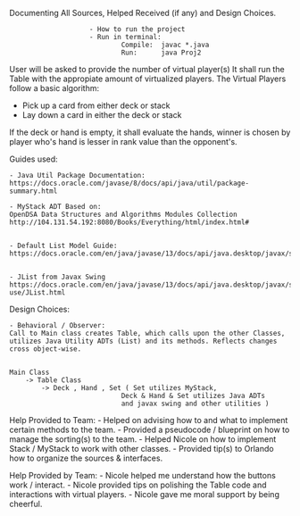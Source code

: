 <!--
    Francisco J. Melendez Laureano
    CCOM-4029 : Java Project 2 (Rummy Card Game)
    Professor: Patricia Ordonez
-->



Documenting All Sources, Helped Received (if any) and Design Choices.


                        - How to run the project
                        - Run in terminal:
                                Compile:  javac *.java
                                Run:      java Proj2


User will be asked to provide the number of virtual player(s)
It shall run the Table with the appropiate amount of virtualized players.
The Virtual Players follow a basic algorithm:
* Pick up a card from either deck or stack
* Lay down a card in either the deck or stack

If the deck or hand is empty, it shall evaluate the hands,
winner is chosen by player who's hand is lesser in rank value than the opponent's.



Guides used:

    - Java Util Package Documentation:
    https://docs.oracle.com/javase/8/docs/api/java/util/package-summary.html

    - MyStack ADT Based on:
    OpenDSA Data Structures and Algorithms Modules Collection
    http://104.131.54.192:8080/Books/Everything/html/index.html#


    - Default List Model Guide:
    https://docs.oracle.com/en/java/javase/13/docs/api/java.desktop/javax/swing/DefaultListModel.html


    - JList from Javax Swing
    https://docs.oracle.com/en/java/javase/13/docs/api/java.desktop/javax/swing/class-use/JList.html



Design Choices:
    
    - Behavioral / Observer:
    Call to Main class creates Table, which calls upon the other Classes,
    utilizes Java Utility ADTs (List) and its methods. Reflects changes cross object-wise.


    Main Class
        -> Table Class
            -> Deck , Hand , Set ( Set utilizes MyStack, 
                                Deck & Hand & Set utilizes Java ADTs
                                and javax swing and other utilities )



Help Provided to Team:
    - Helped on advising how to and what to implement certain methods to the team.
    - Provided a pseudocode / blueprint on how to manage the sorting(s) to the team.
    - Helped Nicole on how to implement Stack / MyStack to work with other classes.
    - Provided tip(s) to Orlando how to organize the sources & interfaces.

Help Provided by Team:
    - Nicole helped me understand how the buttons work / interact.
    - Nicole provided tips on polishing the Table code and interactions with virtual players.
    - Nicole gave me moral support by being cheerful.